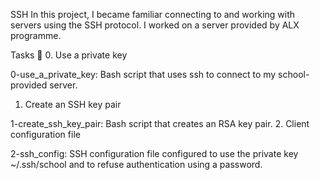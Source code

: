 SSH
In this project, I became familiar connecting to and working with servers using the SSH protocol. I worked on a server provided by ALX programme.

Tasks 📃
0. Use a private key

0-use_a_private_key: Bash script that uses ssh to connect to my school-provided server.
1. Create an SSH key pair

1-create_ssh_key_pair: Bash script that creates an RSA key pair.
2. Client configuration file

2-ssh_config: SSH configuration file configured to use the private key ~/.ssh/school and to refuse authentication using a password.
